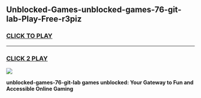 
## Unblocked-Games-unblocked-games-76-git-lab-Play-Free-r3piz
<h3>
<a href="https://premium76.site?title=unblocked-games-76-git-lab&ref=15A">CLICK TO PLAY</a></h3>
<hr>

<h3>
<a href="https://premium76.site?title=unblocked-games-76-git-lab&ref=15A">CLICK 2 PLAY</a>
  
</h3>

<a href="https://premium76.site?title=unblocked-games-76-git-lab&ref=15A"><img src="https://clearcache.store/games.png"></a>


**unblocked-games-76-git-lab games unblocked: Your Gateway to Fun and Accessible Online Gaming**
